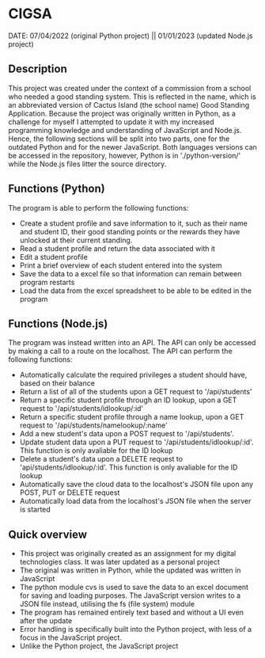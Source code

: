 # CIGSA
DATE: 07/04/2022 (original Python project) || 01/01/2023 (updated Node.js project)
## Description
This project was created under the context of a commission from a school who needed a good standing system. This is reflected in the name, 
which is an abbreviated version of Cactus Island (the school name) Good Standing Application. 
Because the project was originally written in Python, as a challenge for myself I attempted to update it with my increased programming knowledge and understanding of JavaScript and Node.js. Hence, the following sections will be split into two parts, one for the outdated Python and for the newer JavaScript. Both languages versions can be accessed in the repository, however, Python is in './python-version/' while the Node.js files litter the source directory.
## Functions (Python)
The program is able to perform the following functions:
 - Create a student profile and save information to it, such as their name and student ID, their good standing points or the rewards they have unlocked at their
current standing.
 - Read a student profile and return the data associated with it
 - Edit a student profile
 - Print a brief overview of each student entered into the system
 - Save the data to a excel file so that information can remain between program restarts
 - Load the data from the excel spreadsheet to be able to be edited in the program
## Functions (Node.js)
The program was instead written into an API. The API can only be accessed by making a call to a route on the localhost. The API can perform the following functions:
 - Automatically calculate the required privileges a student should have, based on their balance
 - Return a list of all of the students upon a GET request to '/api/students'
 - Return a specific student profile through an ID lookup, upon a GET request to '/api/students/idlookup/:id'
 - Return a specific student profile through a name lookup, upon a GET request to '/api/students/namelookup/:name'
 - Add a new student's data upon a POST request to '/api/students'.
 - Update student data upon a PUT request to '/api/students/idlookup/:id'. This function is only avaliable for the ID lookup
 - Delete a student's data upon a DELETE request to 'api/students/idlookup/:id'. This function is only avaliable for the ID lookup
 - Automatically save the cloud data to the localhost's JSON file upon any POST, PUT or DELETE request
 - Automatically load data from the localhost's JSON file when the server is started
## Quick overview
 - This project was originally created as an assignment for my digital technologies class. It was later updated as a personal project
 - The original was written in Python, while the updated was written in JavaScript
 - The python module cvs is used to save the data to an excel document for saving and loading purposes. The JavaScript version writes to a JSON file instead, utilising the fs (file system) module
 - The program has remained entirely text based and without a UI even after the update
 - Error handling is specifically built into the Python project, with less of a focus in the JavaScript project.
 - Unlike the Python project, the JavaScript project 
